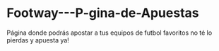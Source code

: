 # Footway---P-gina-de-Apuestas
Página donde podrás apostar a tus equipos de futbol favoritos no té lo pierdas y apuesta ya!
